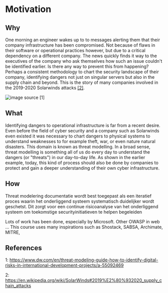 # Motivation

## Why
One morning an engineer wakes up to to messages alerting them that their company infrastructure has been compromised.
Not because of flaws in their software or operational practices however, but due to a critical dependency on a different company.
The news quickly finds it way to the executives of the company who ask themselves how such an issue couldn't be identified earlier.
Is there any way to prevent this from happening?
Perhaps a consistent methodology to chart the security landscape of their company, identifying dangers not just on singular servers but also in the supply chain and beyond.
This is the story of many companies involved in the 2019-2020 Solarwinds attacks [[2]](#References).

![*image source [[1]](#References)*](motivation-cover.jpg)



## What

Identifying dangers to operational infrastructure is far from a recent desire.
Even before the field of cyber security and a company such as Solarwinds even existed it was necessary to chart dangers to physical systems to understand weaknesses to for example theft, war, or even nature natural disasters.
This domain is known as threat modelling.
In a broad sense, threat modelling is something all of us do every day to understand the dangers (or "threats") in our day-to-day life.
As shown in the earlier example, today, this kind of process should also be done by companies to protect and gain a deeper understanding of their own cyber infrastructure.


## How

Threat modelering documentatie wordt best toegepast als een iteratief proces waarin het onderliggend systeem systematisch duidelijker wordt geschetst. Dit zorgt voor een continue risicoanalyse van het onderliggend systeem om toekomstige securityinitiatieven te helpen begeleiden

Lots of work has been done, especially by Microsoft.
Other OWASP in web ...
This course uses many inspirations such as Shostack, SABSA, Archimate, MITRE,

## References
1: https://www.dw.com/en/threat-modeling-guide-how-to-identify-digital-risks-in-international-development-projects/a-55092469

2: https://en.wikipedia.org/wiki/SolarWinds#2019%E2%80%932020_supply_chain_attacks

